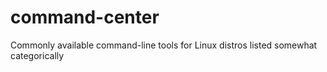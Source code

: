 # command-center
Commonly available command-line tools for Linux distros listed somewhat categorically
